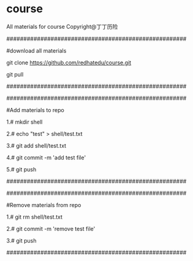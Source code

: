 # course
All materials for course
Copyright@丁丁历险



#####################################################

#download all materials

git clone https://github.com/redhatedu/course.git

git pull

#####################################################



#####################################################

#Add materials to repo

1.# mkdir shell

2.# echo "test" > shell/test.txt

3.# git add shell/test.txt

4.# git commit -m 'add test file'

5.# git push

#####################################################




#####################################################

#Remove materials from repo

1.# git rm shell/test.txt

2.# git commit -m 'remove test file'

3.# git push

#####################################################
